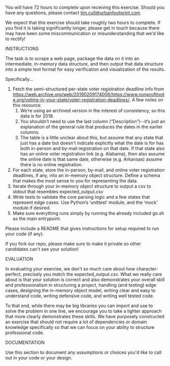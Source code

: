
You will have 72 hours to complete upon receiving this exercise. Should you have any questions, please contact tim.cull@urbanfootprint.com

We expect that this exercise should take roughly two hours to complete.  If you find it is taking significantly longer, please get in touch because there may have been some miscommunication or misunderstanding that we'd like to rectify!

INSTRUCTIONS

The task is to scrape a web page, package the data on it into an intermediate, in-memory data structure, and then output that data structure into a simple text format for easy verification and visualization of the results.

Specifically...

1) Fetch the semi-structured per-state voter registration deadline info from https://web.archive.org/web/20190209174006/https://www.nonprofitvote.org/voting-in-your-state/voter-registration-deadlines/. A few notes on this resource:
    1) We’re using an archived version in the interest of consistency, so this data is for 2018.
    2) You shouldn’t need to use the last column (“Description”)--it’s just an explanation of the general rule that produces the dates in the earlier columns.
    3) The table is a little unclear about this, but assume that any state that just has a date but doesn't indicate explicitly what the date is for has both in-person and by-mail registration on that date.  If that state also has an online voter registration link (e.g. Alabama), then also assume the online date is that same date, otherwise (e.g. Arkansas) assume there is no online registration.
2) For each state, store the in-person, by-mail, and online voter registration deadlines, if any, into an in-memory object structure.  Define a schema that makes the most sense to you for representing the data.
3) Iterate through your in-memory object structure to output a csv to stdout that resembles expected_output.csv
4) Write tests to validate the core parsing logic and a few states that represent edge cases. Use Python’s ‘unittest’ module, and the ‘mock’ module if desired.
5) Make sure everything runs simply by running the already included go.sh as the main entrypoint.

Please include a README that gives instructions for setup required to run your code (if any).

If you fork our repo, please make sure to make it private so other candidates can't see your solution!


EVALUATION

In evaluating your exercise, we don't so much care about how character-perfect, precisely you match the expected_output.csv.  What we really care about is that your solution is correct and also demonstrates your overall skill and professionalism in structuring a project, handling (and testing) edge cases, designing the in-memory object model, writing clear and easy to understand code, writing defensive code, and writing well tested code.

To that end, while there may be big libraries you can import and use to solve the problem in one line, we encourage you to take a lighter approach that more clearly demonstrates these skills.  We have purposely constructed an exercise that should not require a lot of dependencies or domain knowledge specifically so that we can focus on your ability to structure professional code.


DOCUMENTATION

Use this section to document any assumptions or choices you'd like to call out in your code or your design.
